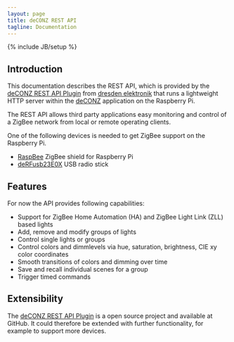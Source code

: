 ```yaml
---
layout: page
title: deCONZ REST API
tagline: Documentation
---
```

{% include JB/setup %}

## Introduction

This documentation describes the REST API, which is provided by the [deCONZ REST API Plugin](http://github.com/dresden-elektronik/deconz-rest-plugin) from [dresden elektronik](http://www.dresden-elektronik.de?L=1) that runs a lightweight HTTP server within the [deCONZ](http://www.dresden-elektronik.de/funktechnik/products/software/pc/deconz?L=1) application on the Raspberry Pi.

The REST API allows third party applications easy monitoring and control of a ZigBee network from local or remote operating clients.

One of the following devices is needed to get ZigBee support on the Raspberry Pi.

* [RaspBee](http://www.dresden-elektronik.de/funktechnik/solutions/wireless-light-control/raspbee?L=1) ZigBee shield for Raspberry Pi
* [deRFusb23E0X](http://www.dresden-elektronik.de/funktechnik/products/usb-radio-sticks/derfusb/?L=1) USB radio stick

## Features
For now the API provides following capabilities:

- Support for ZigBee Home Automation (HA) and ZigBee Light Link (ZLL) based lights
- Add, remove and modify groups of lights
- Control single lights or groups
- Control colors and dimmlevels via hue, saturation, brightness, CIE xy color coordinates
- Smooth transitions of colors and dimming over time
- Save and recall individual scenes for a group
- Trigger timed commands

## Extensibility
The [deCONZ REST API Plugin](http://github.com/dresden-elektronik/deconz-rest-plugin) is a open source project and available at GitHub. It could therefore be extended with further functionality, for example to support more devices.
